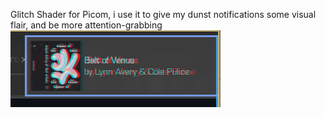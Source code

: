 Glitch Shader for Picom, i use it to give my dunst notifications some visual flair, and be more attention-grabbing
![Screenshot of usecase](https://github.com/dedenholm/Chromab-Glitch-GLSL-/blob/main/Screenshot_2023-11-15_17-23-05.png?raw=true)
